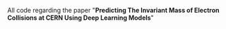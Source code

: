 All code regarding the paper "**Predicting The Invariant Mass of Electron Collisions at CERN Using Deep Learning Models**"
